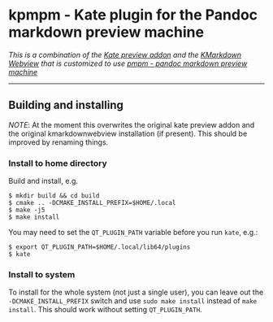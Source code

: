 # kpmpm - Kate plugin for the Pandoc markdown preview machine

_This is a combination of the [Kate preview addon](https://invent.kde.org/utilities/kate/) and the [KMarkdown Webview](https://invent.kde.org/utilities/kmarkdownwebview) that is customized to use [pmpm - pandoc markdown preview machine](https://github.com/sweichwald/pmpm)_

---

## Building and installing

*NOTE*: At the moment this overwrites the original kate preview addon and the original kmarkdownwebview installation (if present). This should be improved by renaming things.

### Install to home directory

Build and install, e.g.
```
$ mkdir build && cd build
$ cmake .. -DCMAKE_INSTALL_PREFIX=$HOME/.local
$ make -j5
$ make install
```

You may need to set the `QT_PLUGIN_PATH` variable before you run `kate`, e.g.:
```
$ export QT_PLUGIN_PATH=$HOME/.local/lib64/plugins
$ kate
```

### Install to system

To install for the whole system (not just a single user), you can leave out the `-DCMAKE_INSTALL_PREFIX` switch and use `sudo make install` instead of `make install`.
This should work without setting `QT_PLUGIN_PATH`.
